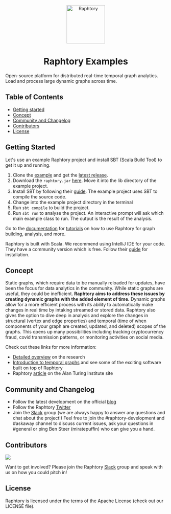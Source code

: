 <p align="center">
  <img src="https://raphtory.github.io/images/raphtory-logo-round.png" alt="Raphtory" width="120" height="120"/>
</p>
<h1 align="center">Raphtory Examples</h1>

Open-source platform for distributed real-time temporal graph analytics. Load and process large dynamic graphs across time.

## Table of Contents
- [Getting started](#getting-started)
- [Concept](#concept)
- [Community and Changelog](#community-and-changelog)
- [Contributors](#contributors)
- [License](#license)

## Getting Started

Let's use an example Raphtory project and install SBT (Scala Build Tool) to get it up and running.  

1. Clone the [example](https://github.com/Raphtory/Examples) and get the [latest release](https://github.com/Raphtory/Raphtory/releases/latest). 
2. Download the `raphtory.jar` [here](https://github.com/Raphtory/Raphtory/releases/latest/download/raphtory.jar). Move it into the lib directory of the example project.
3. Install SBT by following their [guide](https://www.scala-sbt.org/1.x/docs/Setup.html). The example project uses SBT to compile the source code. 
4. Change into the example project directory in the terminal
5. Run `sbt compile` to build the project.
6. Run `sbt run` to analyse the project. An interactive prompt will ask which main example class to run. The output is the result of the analysis.

Go to the [documentation](https://raphtory.github.io/documentation/install) for [tutorials](https://raphtory.github.io/documentation/sprouter) on how to use Raphtory for graph building, analysis, and more.  

Raphtory is built with Scala. We recommend using IntelliJ IDE for your code. They have a community version which is free. Follow their [guide](https://www.jetbrains.com/idea/download/#section=windows) for installation.

## Concept  

Static graphs, which require data to be manually reloaded for updates, have been the focus for data analytics in the community. While static graphs are useful, they could be inefficient. **Raphtory aims to address these issues by creating dynamic graphs with the added element of time.** Dynamic graphs allow for a more efficient process with its ability to automatically make changes in real time by intaking streamed or stored data.  Raphtory also gives the option to dive deep in analysis and explore the changes in structural (vertex and edge properties) and temporal (time of when components of your graph are created, updated, and deleted) scopes of the graphs. This opens up many possibilities including tracking cryptocurrency fraud, covid transmission patterns, or monitoring activities on social media.  

Check out these links for more information:

- [Detailed overview](https://raphtory.github.io/) on the research
- [Introduction to temporal graphs](https://chorograph.com/demo) and see some of the exciting software built on top of Raphtory
- Raphtory [article](https://www.turing.ac.uk/blog/just-add-time-dizzying-potential-dynamic-graphs) on the Alan Turing Institute site

## Community and Changelog  

- Follow the latest development on the official [blog](https://raphtory.github.io/blog/)
- Follow the Raphtory [Twitter](https://twitter.com/raphtory)
- Join the [Slack](https://join.slack.com/t/raphtory/shared_invite/zt-jd5mce91-vDxEiFBILC_G2ilZPdvDaA) group (we are always happy to answer any questions and chat about the project!) Feel free to join the #raphtory-development and #askaway channel to discuss current issues, ask your questions in #general or ping Ben Steer (miratepuffin) who can give you a hand.

## Contributors

<a href="https://github.com/raphtory/raphtory/graphs/contributors"><img src="https://contrib.rocks/image?repo=raphtory/raphtory"/></a>

Want to get involved? Please join the Raphtory [Slack](https://join.slack.com/t/raphtory/shared_invite/zt-jd5mce91-vDxEiFBILC_G2ilZPdvDaA) group and speak with us on how you could pitch in!

## License  

Raphtory is licensed under the terms of the Apache License (check out our LICENSE file).



